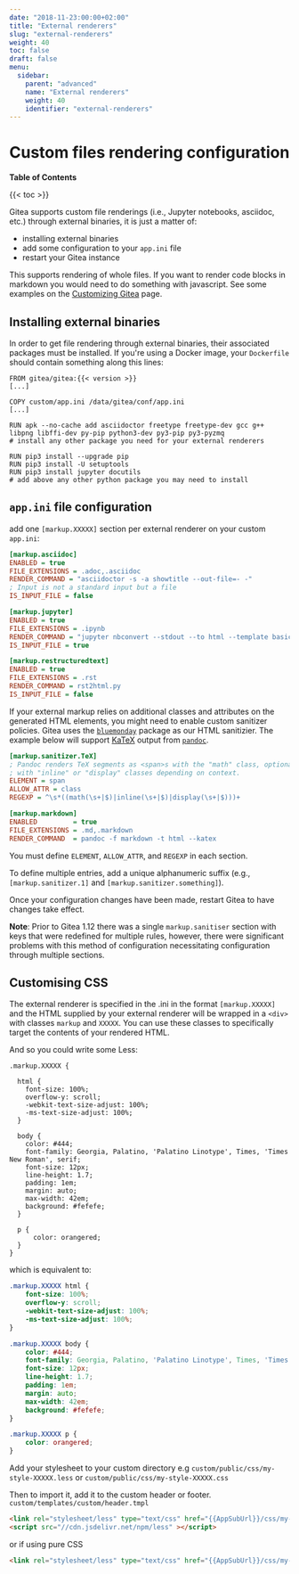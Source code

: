```yaml
---
date: "2018-11-23:00:00+02:00"
title: "External renderers"
slug: "external-renderers"
weight: 40
toc: false
draft: false
menu:
  sidebar:
    parent: "advanced"
    name: "External renderers"
    weight: 40
    identifier: "external-renderers"
---
```


# Custom files rendering configuration

**Table of Contents**

{{< toc >}}

Gitea supports custom file renderings (i.e., Jupyter notebooks, asciidoc, etc.) through external binaries,
it is just a matter of:

- installing external binaries
- add some configuration to your `app.ini` file
- restart your Gitea instance

This supports rendering of whole files. If you want to render code blocks in markdown you would need to do something with javascript. See some examples on the [Customizing Gitea](../customizing-gitea) page.

## Installing external binaries

In order to get file rendering through external binaries, their associated packages must be installed.
If you're using a Docker image, your `Dockerfile` should contain something along this lines:

```docker
FROM gitea/gitea:{{< version >}}
[...]

COPY custom/app.ini /data/gitea/conf/app.ini
[...]

RUN apk --no-cache add asciidoctor freetype freetype-dev gcc g++ libpng libffi-dev py-pip python3-dev py3-pip py3-pyzmq
# install any other package you need for your external renderers

RUN pip3 install --upgrade pip
RUN pip3 install -U setuptools
RUN pip3 install jupyter docutils
# add above any other python package you may need to install
```

## `app.ini` file configuration

add one `[markup.XXXXX]` section per external renderer on your custom `app.ini`:

```ini
[markup.asciidoc]
ENABLED = true
FILE_EXTENSIONS = .adoc,.asciidoc
RENDER_COMMAND = "asciidoctor -s -a showtitle --out-file=- -"
; Input is not a standard input but a file
IS_INPUT_FILE = false

[markup.jupyter]
ENABLED = true
FILE_EXTENSIONS = .ipynb
RENDER_COMMAND = "jupyter nbconvert --stdout --to html --template basic "
IS_INPUT_FILE = true

[markup.restructuredtext]
ENABLED = true
FILE_EXTENSIONS = .rst
RENDER_COMMAND = rst2html.py
IS_INPUT_FILE = false
```

If your external markup relies on additional classes and attributes on the generated HTML elements, you might need to enable custom sanitizer policies. Gitea uses the [`bluemonday`](https://godoc.org/github.com/microcosm-cc/bluemonday) package as our HTML sanitizier. The example below will support [KaTeX](https://katex.org/) output from [`pandoc`](https://pandoc.org/).

```ini
[markup.sanitizer.TeX]
; Pandoc renders TeX segments as <span>s with the "math" class, optionally
; with "inline" or "display" classes depending on context.
ELEMENT = span
ALLOW_ATTR = class
REGEXP = ^\s*((math(\s+|$)|inline(\s+|$)|display(\s+|$)))+

[markup.markdown]
ENABLED         = true
FILE_EXTENSIONS = .md,.markdown
RENDER_COMMAND  = pandoc -f markdown -t html --katex
```

You must define `ELEMENT`, `ALLOW_ATTR`, and `REGEXP` in each section.

To define multiple entries, add a unique alphanumeric suffix (e.g., `[markup.sanitizer.1]` and `[markup.sanitizer.something]`).

Once your configuration changes have been made, restart Gitea to have changes take effect.

**Note**: Prior to Gitea 1.12 there was a single `markup.sanitiser` section with keys that were redefined for multiple rules, however,
there were significant problems with this method of configuration necessitating configuration through multiple sections.

## Customising CSS
The external renderer is specified in the .ini in the format `[markup.XXXXX]` and the HTML supplied by your external renderer will be wrapped in a `<div>` with classes `markup` and `XXXXX`. You can use these classes to specifically target the contents of your rendered HTML.

And so you could write some Less:
```less
.markup.XXXXX {
  
  html {
    font-size: 100%;
    overflow-y: scroll;
    -webkit-text-size-adjust: 100%;
    -ms-text-size-adjust: 100%;
  }
  
  body {
    color: #444;
    font-family: Georgia, Palatino, 'Palatino Linotype', Times, 'Times New Roman', serif;
    font-size: 12px;
    line-height: 1.7;
    padding: 1em;
    margin: auto;
    max-width: 42em;
    background: #fefefe;
  }
  
  p {
      color: orangered;
  }
}
```
which is equivalent to:
```css
.markup.XXXXX html {
	font-size: 100%;
	overflow-y: scroll;
	-webkit-text-size-adjust: 100%;
	-ms-text-size-adjust: 100%;
}

.markup.XXXXX body {
	color: #444;
	font-family: Georgia, Palatino, 'Palatino Linotype', Times, 'Times New Roman', serif;
	font-size: 12px;
	line-height: 1.7;
	padding: 1em;
	margin: auto;
	max-width: 42em;
	background: #fefefe;
}

.markup.XXXXX p {
	color: orangered;
}
```
Add your stylesheet to your custom directory e.g `custom/public/css/my-style-XXXXX.less` or `custom/public/css/my-style-XXXXX.css`

Then to import it, add it to the custom header or footer. `custom/templates/custom/header.tmpl`
```html
<link rel="stylesheet/less" type="text/css" href="{{AppSubUrl}}/css/my-style-XXXXX.less" />
<script src="//cdn.jsdelivr.net/npm/less" ></script>
```

or if using pure CSS

```html
<link rel="stylesheet/less" type="text/css" href="{{AppSubUrl}}/css/my-style-XXXXX.css" />
```